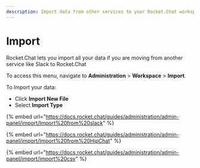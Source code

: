 ```yaml
---
description: Import data from other services to your Rocket.Chat workspace.
---
```


# Import

Rocket.Chat lets you import all your data if you are moving from another service like Slack to Rocket.Chat

To access this menu, navigate to **Administration** > **Workspace** > **Import**.

To Import your data:

* Click **Import New File**
* Select **Import Type**

{% embed url="https://docs.rocket.chat/guides/administration/admin-panel/import/Import%20from%20slack" %}

{% embed url="https://docs.rocket.chat/guides/administration/admin-panel/import/Import%20from%20HipChat" %}

{% embed url="https://docs.rocket.chat/guides/administration/admin-panel/import/import%20csv" %}
